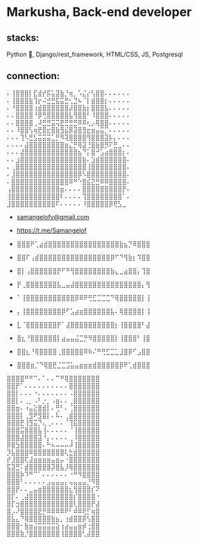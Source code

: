 # Markusha, Back-end developer
## stacks: 
Python 🐍, Django/rest_framework, HTML/CSS, JS, Postgresql
## connection:
⠄⢸⣿⣿⣿⡇⣏⣾⡞⡯⣥⣽⣷⡘⢶⡀⠡⣌⡔⢣⣿⣿⠄⠄⠄⠄⠄⠄ <br>
⠄⢸⣿⣿⣿⣷⢹⡖⠬⣚⣛⣯⣭⣛⢂⣙⠦⠈⡇⣾⣿⣿⡆⠄⠄⠄⠄⠄<br>
⠄⠘⣿⣿⣿⣿⢰⣾⣿⣿⣿⣿⣿⣿⡼⣿⣿⣷⡆⣿⣿⣿⣧⠄⠄⠄⠄⠄<br>
⠄⠄⣿⣿⣿⣿⠘⡿⢛⣿⣿⣿⣿⣿⣧⢻⣿⣿⠃⠸⣿⣿⣿⠄⠄⠄⠄⠄<br>
⠄⠄⣿⣿⣿⣿⢀⠼⣛⣛⣭⢭⣟⣛⣛⣛⠿⠿⢆⡠⢿⣿⣿⠄⠄⠄⠄⠄<br>
⠄⠄⠸⣿⣿⢣⢶⣟⣿⣖⣿⣷⣻⣮⡿⣽⣿⣻⣖⣶⣤⣭⡉⠄⠄⠄⠄⠄<br>
⠄⠄⠄⢹⠣⣛⣣⣭⣭⣭⣁⡛⠻⢽⣿⣿⣿⣿⢻⣿⣿⣿⣽⡧⡄⠄⠄⠄<br>
⠄⠄⠄⠄⣼⣿⣿⣿⣿⣿⣿⣿⣿⣶⣌⡛⢿⣽⢘⣿⣷⣿⡻⠏⣛⣀⠄⠄<br>
⠄⠄⠄⣼⣿⣿⣿⣿⣿⣿⣿⣿⣿⣿⣿⣿⣦⠙⡅⣿⠚⣡⣴⣿⣿⣿⡆⠄<br>
⠄⠄⣰⣿⣿⣿⣿⣿⣿⣿⣿⣿⣿⣿⣿⣿⣿⣷⠄⣱⣾⣿⣿⣿⣿⣿⣿⠄<br>
⠄⢀⣿⣿⣿⣿⣿⣿⣿⣿⣿⣿⣿⣿⣿⣿⣿⣿⢸⣿⣿⣿⣿⣿⣿⣿⣿⠄<br>
⠄⣸⣿⣿⣿⣿⣿⣿⣿⣿⣿⣿⣿⣿⣿⣿⡿⠣⣿⣿⣿⣿⣿⣿⣿⣿⣿⠄<br>
⠄⣿⣿⣿⣿⣿⣿⣿⣿⣿⣿⣿⣿⣿⠿⠛⠑⣿⣮⣝⣛⠿⠿⣿⣿⣿⣿⠄<br>
⢠⣿⣿⣿⣿⣿⣿⣿⣿⣿⣿⣿⣶⠄⠄⠄⠄⣿⣿⣿⣿⣿⣿⣿⣿⣿⡟⠄<br>
⢸⣿⣿⣿⣿⣿⣿⣿⣿⣿⣿⣿⠇⠄⠄⠄⠄⢹⣿⣿⣿⣿⣿⣿⣿⣿⠁⠄<br>
⣸⣿⣿⣿⣿⣿⣿⣿⣿⣿⣿⠏⠄⠄⠄⠄⠄⠸⣿⣿⣿⣿⣿⡿⢟⣣⣀ <br>

- samangelofv@gmail.com
- https://t.me/Samangelof 


- ⣿⣿⣿⠟⢁⣴⣾⣿⣿⣿⣿⣿⣿⣿⣿⣿⣿⣿⣿⣿⣿⣿⣿⣷⣦⡙⠿⣿⣿⣿
- ⣿⣿⠏⢠⣾⣿⣿⣿⣿⣿⣿⣿⣿⣿⣿⣿⣿⣿⣿⣿⣿⡿⠋⠙⢻⣷⡆⠹⣿⣿
- ⣿⡇⢠⣿⣿⣿⣿⣿⣿⡟⠋⠛⢻⣿⣿⣿⣿⣿⣿⣿⣿⣷⣄⣀⣴⣿⣿⡄⢹⣿
- ⡟⢀⣿⣿⣿⣿⣿⣿⣿⣧⣀⣤⣼⣿⣿⣿⣿⣿⣿⣿⣿⣿⣿⣿⣿⣿⣿⣿⡄⢻
- ⠁⢸⣿⣿⣿⣿⣿⣿⣿⣿⣿⣿⣿⡿⠿⠟⢛⣋⣉⣉⣉⠙⢿⣿⣿⣿⣿⣿⡇⢸
- ⡄⢸⣿⣿⣿⣿⣿⣿⣿⣿⡿⠋⣡⣴⣶⣿⣿⣿⣿⣿⣿⣧⠄⢿⣿⣿⣿⣿⡇⢸
- ⣇⠈⣿⣿⣿⣿⣿⣿⣿⡟⠁⣼⣿⣿⣿⣿⣿⣿⣿⣿⣿⣿⡆⢸⣿⣿⣿⣿⠃⣼
- ⣿⣆⠘⣿⣿⣿⣿⣿⣿⡇⣴⣤⣤⣬⣉⡛⠻⣿⣿⣿⣿⣿⡇⢸⣿⣿⣿⠃⢸⣿
- ⣿⣿⣆⠘⢿⣿⣿⣿⣿⢀⣿⣿⣿⣿⣿⠿⠷⠌⠛⢛⣋⣉⣁⣸⣿⡿⠋⣠⣿⣿
- ⣿⣿⣿⣶⡈⠙⢿⣿⣟⣈⣉⣩⣥⣤⣶⣶⣶⣾⣿⣿⣿⣿⣿⡿⠟⢁⣾⣿⣿⣿




⣿⣿⣿⣿⠛⠛⠉⠄⠁⠄⠄⠉⠛⢿⣿⣿⣿⣿⣿⣿⣿<br>
⣿⣿⡟⠁⠄⠄⠄⠄⠄⠄⠄⠄⠄⠄⣿⣿⣿⣿⣿⣿⣿<br>
⣿⣿⡇⠄⠄⠄⠐⠄⠄⠄⠄⠄⠄⠄⠠⣿⣿⣿⣿⣿⣿<br>
⣿⣿⡇⠄⢀⡀⠠⠃⡐⡀⠠⣶⠄⠄⢀⣿⣿⣿⣿⣿⣿<br>
⣿⣿⣶⠄⠰⣤⣕⣿⣾⡇⠄⢛⠃⠄⢈⣿⣿⣿⣿⣿⣿<br>
⣿⣿⣿⡇⢀⣻⠟⣻⣿⡇⠄⠧⠄⢀⣾⣿⣿⣿⣿⣿⣿<br>
⣿⣿⣿⣟⢸⣻⣭⡙⢄⢀⠄⠄⠄⠈⢹⣯⣿⣿⣿⣿⣿<br>
⣿⣿⣿⣭⣿⣿⣿⣧⢸⠄⠄⠄⠄⠄⠈⢸⣿⣿⣿⣿⣿<br>
⣿⣿⣿⣼⣿⣿⣿⣽⠘⡄⠄⠄⠄⠄⢀⠸⣿⣿⣿⣿⣿<br>
⡿⣿⣳⣿⣿⣿⣿⣿⠄⠓⠦⠤⠤⠤⠼⢸⣿⣿⣿⣿⣿<br>
⡹⣧⣿⣿⣿⠿⣿⣿⣿⣿⣿⣿⣿⢇⣓⣾⣿⣿⣿⣿⣿<br>
⡞⣸⣿⣿⢏⣼⣶⣶⣶⣶⣤⣶⡤⠐⣿⣿⣿⣿⣿⣿⣿<br>
⣯⣽⣛⠅⣾⣿⣿⣿⣿⣿⡽⣿⣧⡸⢿⣿⣿⣿⣿⣿⣿<br>
⣿⣿⣿⡷⠹⠛⠉⠁⠄⠄⠄⠄⠄⠄⠐⠛⠻⣿⣿⣿⣿<br>
⣿⣿⣿⠃⠄⠄⠄⠄⠄⣠⣤⣤⣤⡄⢤⣤⣤⣤⡘⠻⣿<br>
⣿⣿⡟⠄⠄⣀⣤⣶⣿⣿⣿⣿⣿⣿⣆⢻⣿⣿⣿⡎⠝<br>
⣿⡏⠄⢀⣼⣿⣿⣿⣿⣿⣿⣿⣿⣿⣿⡎⣿⣿⣿⣿⠐<br>
⣿⡏⣲⣿⣿⣿⣿⣿⣿⣿⣿⣿⣿⣿⣿⢇⣿⣿⣿⡟⣼<br>
⣿⡠⠜⣿⣿⣿⣿⣟⡛⠿⠿⠿⠿⠟⠃⠾⠿⢟⡋⢶⣿<br>
⣿⣧⣄⠙⢿⣿⣿⣿⣿⣿⣷⣦⡀⢰⣾⣿⣿⡿⢣⣿⣿<br>
⣿⣿⣿⠂⣷⣶⣬⣭⣭⣭⣭⣵⢰⣴⣤⣤⣶⡾⢐⣿⣿<br>
⣿⣿⣿⣷⡘⣿⣿⣿⣿⣿⣿⣿⢸⣿⣿⣿⣿⢃⣼⣿⣿<br>
